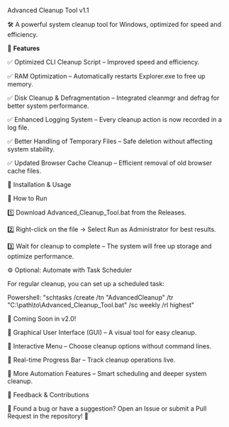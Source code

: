 Advanced Cleanup Tool v1.1

🛠 A powerful system cleanup tool for Windows, optimized for speed and efficiency.

🚀 **Features**

✅ Optimized CLI Cleanup Script – Improved speed and efficiency. 

✅ RAM Optimization – Automatically restarts Explorer.exe to free up memory.

✅ Disk Cleanup & Defragmentation – Integrated cleanmgr and defrag for better system performance. 

✅ Enhanced Logging System – Every cleanup action is now recorded in a log file. 

✅ Better Handling of Temporary Files – Safe deletion without affecting system stability. 

✅ Updated Browser Cache Cleanup – Efficient removal of old browser cache files.

🔧 Installation & Usage

📌 How to Run

1️⃣ Download Advanced_Cleanup_Tool.bat from the Releases. 

2️⃣ Right-click on the file → Select Run as Administrator for best results. 

3️⃣ Wait for cleanup to complete – The system will free up storage and optimize performance.

⚙️ Optional: Automate with Task Scheduler

For regular cleanup, you can set up a scheduled task:

Powershell: "schtasks /create /tn "AdvancedCleanup" /tr "C:\path\to\Advanced_Cleanup_Tool.bat" /sc weekly /rl highest"

🚀 Coming Soon in v2.0!

🔹 Graphical User Interface (GUI) – A visual tool for easy cleanup. 

🔹 Interactive Menu – Choose cleanup options without command lines. 

🔹 Real-time Progress Bar – Track cleanup operations live.

🔹 More Automation Features – Smart scheduling and deeper system cleanup.

📩 Feedback & Contributions

💬 Found a bug or have a suggestion? Open an Issue or submit a Pull Request in the repository! 🚀
